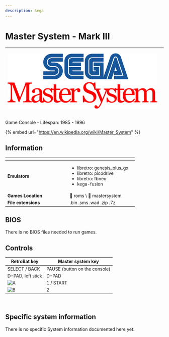 ```yaml
---
description: Sega
---
```


# Master System - Mark III

| <p></p><p><img src="https://raw.githubusercontent.com/fabricecaruso/es-theme-carbon/5149a33eed46b2af638b06119397d4023b75131f/art/logos/mastersystem.svg" alt="" data-size="original"></p> | <p></p><p><img src="https://upload.wikimedia.org/wikipedia/commons/3/37/Sega_Mark_III_logo.svg" alt="" data-size="original"></p> |
| ----------------------------------------------------------------------------------------------------------------------------------------------------------------------------------------- | -------------------------------------------------------------------------------------------------------------------------------- |

Game Console - Lifespan: 1985 - 1996

{% embed url="https://en.wikipedia.org/wiki/Master_System" %}

## Information

<table data-header-hidden><thead><tr><th width="184"></th><th></th><th data-hidden></th></tr></thead><tbody><tr><td><strong>Emulators</strong></td><td><ul><li>libretro: genesis_plus_gx</li><li>libretro: picodrive</li><li>libretro: fbneo</li><li>kega-fusion</li></ul></td><td></td></tr><tr><td><strong>Games Location</strong></td><td><span data-gb-custom-inline data-tag="emoji" data-code="1f4c1">📁</span> roms \ <span data-gb-custom-inline data-tag="emoji" data-code="1f4c2">📂</span> mastersystem</td><td></td></tr><tr><td><strong>File extensions</strong></td><td>.bin .sms .wad .zip .7z</td><td></td></tr></tbody></table>

## BIOS

There is no BIOS files needed to run games.

## Controls

| RetroBat key                                              | Master system key             |
| --------------------------------------------------------- | ----------------------------- |
| SELECT / BACK                                             | PAUSE (button on the console) |
| D-PAD, left stick                                         | D-PAD                         |
| ![A](<../../../../.gitbook/assets/image (1) (2) (1).png>) | 1 / START                     |
| ![B](<../../../../.gitbook/assets/image (4) (1).png>)     | 2                             |

<div align="left">

<figure><img src="https://i.imgur.com/IY6vs5g.png" alt=""><figcaption></figcaption></figure>

</div>

## Specific system information

There is no specific System information documented here yet.
